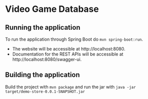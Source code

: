# Video Game Database

## Running the application

To run the application through Spring Boot do  `mvn spring-boot:run`.

- The website will be accessible at http://localhost:8080.
- Documentation for the REST APIs will be accessible at http://localhost:8080/swagger-ui.

## Building the application

Build the project with `mvn package` and run the jar with `java -jar target/demo-store-0.0.1-SNAPSHOT.jar`
